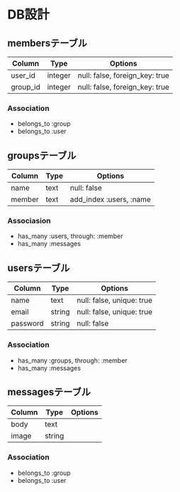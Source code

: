 # DB設計

## membersテーブル

|Column|Type|Options|
|------|----|-------|
|user_id|integer|null: false, foreign_key: true|
|group_id|integer|null: false, foreign_key: true|

### Association
- belongs_to :group
- belongs_to :user

## groupsテーブル

|Column|Type|Options|
|------|----|-------|
|name|text|null: false|
|member|text|add_index :users, :name|

### Associasion
- has_many :users, through: :member
- has_many :messages

## usersテーブル

|Column|Type|Options|
|------|----|-------|
|name|text|null: false, unique: true|
|email|string|null: false, unique: true|
|password|string|null: false|

### Association
- has_many :groups, through: :member
- has_many :messages

## messagesテーブル

|Column|Type|Options|
|------|----|-------|
|body|text| |
|image|string| |

### Association
- belongs_to :group
- belongs_to :user
